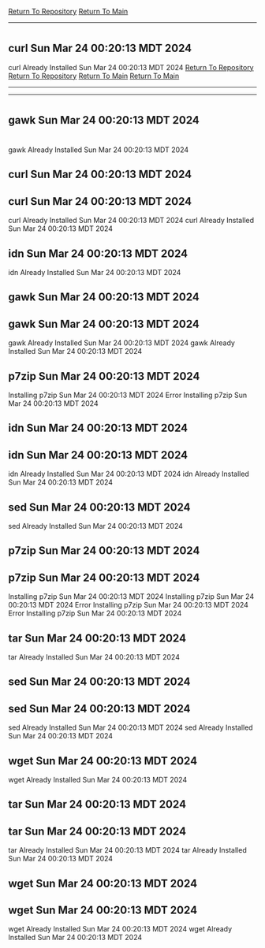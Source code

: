 [Return To Repository](https://github.com/DigitalWarrior/piholeparser/)
[Return To Main](https://github.com/DigitalWarrior/piholeparser/blob/master/RecentRunLogs/Mainlog.md)
____________________________________
# 
## curl Sun Mar 24 00:20:13 MDT 2024
curl Already Installed Sun Mar 24 00:20:13 MDT 2024
[Return To Repository](https://github.com/DigitalWarrior/piholeparser/)
[Return To Repository](https://github.com/DigitalWarrior/piholeparser/)
[Return To Main](https://github.com/DigitalWarrior/piholeparser/blob/master/RecentRunLogs/Mainlog.md)
[Return To Main](https://github.com/DigitalWarrior/piholeparser/blob/master/RecentRunLogs/Mainlog.md)
____________________________________
____________________________________
# 
## gawk Sun Mar 24 00:20:13 MDT 2024
# 
gawk Already Installed Sun Mar 24 00:20:13 MDT 2024
## curl Sun Mar 24 00:20:13 MDT 2024
## curl Sun Mar 24 00:20:13 MDT 2024
curl Already Installed Sun Mar 24 00:20:13 MDT 2024
curl Already Installed Sun Mar 24 00:20:13 MDT 2024
## idn Sun Mar 24 00:20:13 MDT 2024
idn Already Installed Sun Mar 24 00:20:13 MDT 2024
## gawk Sun Mar 24 00:20:13 MDT 2024
## gawk Sun Mar 24 00:20:13 MDT 2024
gawk Already Installed Sun Mar 24 00:20:13 MDT 2024
gawk Already Installed Sun Mar 24 00:20:13 MDT 2024
## p7zip Sun Mar 24 00:20:13 MDT 2024
Installing p7zip Sun Mar 24 00:20:13 MDT 2024
Error Installing p7zip Sun Mar 24 00:20:13 MDT 2024
## idn Sun Mar 24 00:20:13 MDT 2024
## idn Sun Mar 24 00:20:13 MDT 2024
idn Already Installed Sun Mar 24 00:20:13 MDT 2024
idn Already Installed Sun Mar 24 00:20:13 MDT 2024
## sed Sun Mar 24 00:20:13 MDT 2024
sed Already Installed Sun Mar 24 00:20:13 MDT 2024
## p7zip Sun Mar 24 00:20:13 MDT 2024
## p7zip Sun Mar 24 00:20:13 MDT 2024
Installing p7zip Sun Mar 24 00:20:13 MDT 2024
Installing p7zip Sun Mar 24 00:20:13 MDT 2024
Error Installing p7zip Sun Mar 24 00:20:13 MDT 2024
Error Installing p7zip Sun Mar 24 00:20:13 MDT 2024
## tar Sun Mar 24 00:20:13 MDT 2024
tar Already Installed Sun Mar 24 00:20:13 MDT 2024
## sed Sun Mar 24 00:20:13 MDT 2024
## sed Sun Mar 24 00:20:13 MDT 2024
sed Already Installed Sun Mar 24 00:20:13 MDT 2024
sed Already Installed Sun Mar 24 00:20:13 MDT 2024
## wget Sun Mar 24 00:20:13 MDT 2024
wget Already Installed Sun Mar 24 00:20:13 MDT 2024
## tar Sun Mar 24 00:20:13 MDT 2024
## tar Sun Mar 24 00:20:13 MDT 2024
tar Already Installed Sun Mar 24 00:20:13 MDT 2024
tar Already Installed Sun Mar 24 00:20:13 MDT 2024
## wget Sun Mar 24 00:20:13 MDT 2024
## wget Sun Mar 24 00:20:13 MDT 2024
wget Already Installed Sun Mar 24 00:20:13 MDT 2024
wget Already Installed Sun Mar 24 00:20:13 MDT 2024
